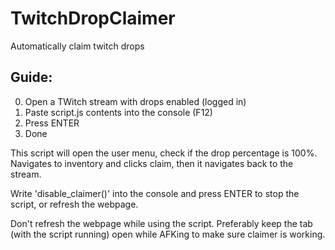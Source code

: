 # TwitchDropClaimer
Automatically claim twitch drops


## Guide:

0. Open a TWitch stream with drops enabled (logged in)
1. Paste script.js contents into the console (F12)
2. Press ENTER
3. Done

This script will open the user menu, check if the drop percentage is 100%.
Navigates to inventory and clicks claim, then it navigates back to the stream.

Write 'disable_claimer()' into the console and press ENTER to stop the script, or refresh the webpage.

Don't refresh the webpage while using the script.
Preferably keep the tab (with the script running) open while AFKing to make sure claimer is working.